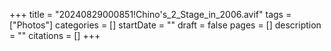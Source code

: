 +++
title = "20240829000851!Chino's_2_Stage_in_2006.avif"
tags = ["Photos"]
categories = []
startDate = ""
draft = false
pages = []
description = ""
citations = []
+++
